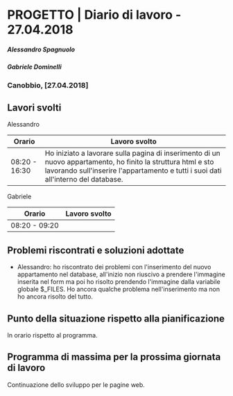 # PROGETTO | Diario di lavoro - 27.04.2018
##### Alessandro Spagnuolo
##### Gabriele Dominelli
### Canobbio, [27.04.2018]

## Lavori svolti
Alessandro

|Orario        |Lavoro svolto                 |
|--------------|------------------------------|
|08:20 - 16:30 |Ho iniziato a lavorare sulla pagina di inserimento di un nuovo appartamento, ho finito la struttura html e sto lavorando sull'inserire l'appartamento e tutti i suoi dati all'interno del database.|

Gabriele

|Orario        |Lavoro svolto                 |
|--------------|------------------------------|
|08:20 - 09:20 ||


##  Problemi riscontrati e soluzioni adottate
 - Alessandro: ho riscontrato dei problemi con l'inserimento del nuovo appartamento nel database, all'inizio non riuscivo a prendere l'immagine inserita nel form ma poi ho risolto prendendo l'immagine dalla variabile globale $_FILES. Ho ancora qualche problema nell'inserimento ma non ho ancora risolto del tutto.

##  Punto della situazione rispetto alla pianificazione
In orario rispetto al programma.


## Programma di massima per la prossima giornata di lavoro
Continuazione dello sviluppo per le pagine web.
